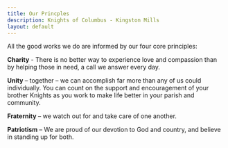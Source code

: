 ```yaml
---
title: Our Princples
description: Knights of Columbus - Kingston Mills
layout: default
---
```


All the good works we do are informed by our four core principles:

**Charity** - There is no better way to experience love and compassion than by helping those in need, a call we answer every day.

**Unity** – together – we can accomplish far more than any of us could individually. You can count on the support and encouragement of your brother Knights as you work to make life better in your parish and community.

**Fraternity** –  we watch out for and take care of one another.
 
**Patriotism** – We are proud of our devotion to God and country, and believe in standing up for both.